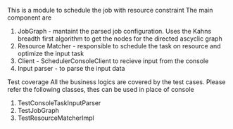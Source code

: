 This is a module to schedule the job with resource constraint
The main component are 
1) JobGraph - mantaint the parsed job configuration. Uses the Kahns breadth first algorithm to get the nodes for the directed ascyclic graph
2) Resource Matcher - responsible to schedule the task on resource and optimize the input task
3) Client - SchedulerConsoleClient to recieve input from the console
4) Input parser - to parse the input data

Test coverage
All the business logics are covered by the test cases. Please refer the following classes, thes can be used in place of console 
  1) TestConsoleTaskInputParser
  2) TestJobGraph
  3) TestResourceMatcherImpl
